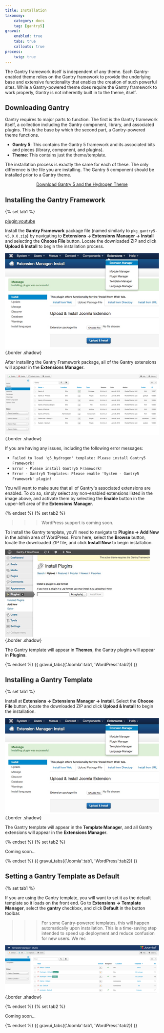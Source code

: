 ```yaml
---
title: Installation
taxonomy:
    category: docs
    tag: [gantry5]
gravui:
    enabled: true
    tabs: true
    callouts: true
process:
    twig: true
---
```


The Gantry framework itself is independent of any theme. Each Gantry-enabled theme relies on the Gantry framework to provide the underlying base and extensive functionality that enables the creation of such powerful sites. While a Gantry-powered theme does require the Gantry framework to work properly, Gantry is not inherently built in to the theme, itself.

Downloading Gantry
------------------

Gantry requires to major parts to function. The first is the Gantry framework itself, a collection including the Gantry component, library, and associated plugins. This is the base by which the second part, a Gantry-powered theme functions. 

* **Gantry 5**: This contains the Gantry 5 framework and its associated bits and pieces (library, component, and plugins).
* **Theme**: This contains just the theme/template.

The installation process is exactly the same for each of these. The only difference is the file you are installing. The Gantry 5 component should be installed prior to a Gantry theme.

<div align="center"><a href="http://gantry.org/downloads" class="button"><i class="fa fa-fw fa-download"></i> Download Gantry 5 and the Hydrogen Theme</a></div>

## Installing the Gantry Framework

{% set tab1 %}

[plugin:youtube](https://www.youtube.com/watch?v=zCH10qrxPSc)

Install the **Gantry Framework** package file (named similarly to `pkg_gantry5-v5.0.0.zip`) by navigating to **Extensions → Extensions Manager → Install** and selecting the **Choose File** button. Locate the downloaded ZIP and click **Upload & Install** to begin the installation process.

![Installation](install-template_joomla.jpeg) {.border .shadow}

After installing the Gantry Framework package, all of the Gantry extensions will appear in the **Extensions Manager**.

![Extensions](gantry_extensions.png) {.border .shadow}

If you are having any issues, including the following error messages:

* `Failed to load 'g5_hydrogen' template: Please install Gantry5 Framework!` 
* `Error - Please install Gantry5 Framework!`
* `Error - Gantry5 Templates: Please enable 'System - Gantry5 Framework' plugin!`

You will want to make sure that all of Gantry's associated extensions are enabled. To do so, simply select any non-enabled extensions listed in the image above, and activate them by selecting the **Enable** button in the upper-left area of the **Extensions Manager**.

{% endset %}
{% set tab2 %}

>>> WordPress support is coming soon.

To install the Gantry template, you'll need to navigate to **Plugins → Add New** in the admin area of WordPress. From here, select the **Browse** button, locate the downloaded ZIP file, and click **Install Now** to begin installation.

![](install-upload_wp.jpg) {.border .shadow}

The Gantry template will appear in **Themes**, the Gantry plugins will appear in **Plugins**.

{% endset %}
{{ gravui_tabs({'Joomla':tab1, 'WordPress':tab2}) }}

## Installing a Gantry Template

{% set tab1 %}

Install at **Extensions → Extensions Manager → Install**. Select the **Choose File** button, locate the downloaded ZIP and click **Upload & Install** to begin the installation.

![Installation](install-template_joomla.jpeg) {.border .shadow}

The Gantry template will appear in the **Template Manager**, and all Gantry extensions will appear in the **Extensions Manager**.

{% endset %}
{% set tab2 %}

Coming soon...

{% endset %}
{{ gravui_tabs({'Joomla':tab1, 'WordPress':tab2}) }}

## Setting a Gantry Template as Default

{% set tab1 %}

If you are using the Gantry template, you will want to set it as the default template so it loads on the front end. Go to **Extensions → Template Manager**, select the **gantry** checkbox, and click **Default** in the button toolbar.

>>> For some Gantry-powered templates, this will happen automatically upon installation. This is a time-saving step intended to speed up deployment and reduce confusion for new users. We rec

![](gantry_default.png) {.border .shadow}

{% endset %}
{% set tab2 %}

Coming soon...

{% endset %}
{{ gravui_tabs({'Joomla':tab1, 'WordPress':tab2}) }}
